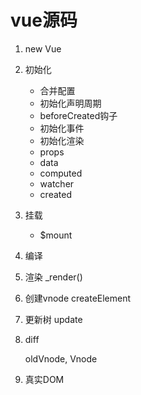 # vue源码

1. new Vue

2. 初始化
   * 合并配置
   * 初始化声明周期
   * beforeCreated钩子
   * 初始化事件
   * 初始化渲染
   * props
   * data
   * computed
   * watcher
   * created
3. 挂载
   * $mount
4. 编译
5. 渲染
   _render()
6. 创建vnode
   createElement
7. 更新树
   update
8. diff

   oldVnode, Vnode

9.  真实DOM
